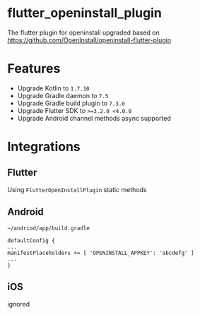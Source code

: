# flutter_openinstall_plugin
The flutter plugin for openinstall upgraded based on https://github.com/OpenInstall/openinstall-flutter-plugin

# Features
- Upgrade Kotlin to `1.7.10`
- Upgrade Gradle daemon to `7.5`
- Upgrade Gradle build plugin to `7.3.0`
- Upgrade Flutter SDK to `>=3.2.0 <4.0.0`
- Upgrade Android channel methods async supported

# Integrations

Flutter
--
Using `FlutterOpenInstallPlugin` static methods

Android
--
`~/andriod/app/build.gradle`
```
defaultConfig {
...
manifestPlaceholders += [ 'OPENINSTALL_APPKEY': 'abcdefg' ]
...
}
```

iOS
--
ignored

